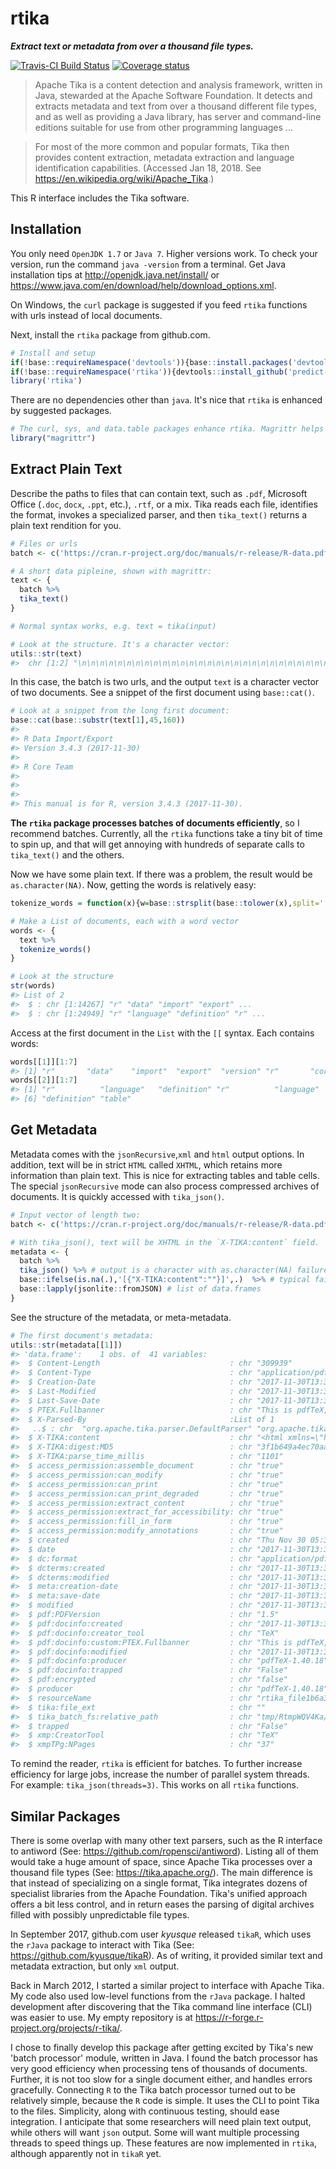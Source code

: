 
rtika
=====

***Extract text or metadata from over a thousand file types.***

[![Travis-CI Build Status](https://travis-ci.org/predict-r/rtika.svg?branch=master)](https://travis-ci.org/predict-r/rtika) [![Coverage status](https://codecov.io/gh/predict-r/rtika/branch/master/graph/badge.svg)](https://codecov.io/github/predict-r/rtika?branch=master)

> Apache Tika is a content detection and analysis framework, written in Java, stewarded at the Apache Software Foundation. It detects and extracts metadata and text from over a thousand different file types, and as well as providing a Java library, has server and command-line editions suitable for use from other programming languages ...

> For most of the more common and popular formats, Tika then provides content extraction, metadata extraction and language identification capabilities. (Accessed Jan 18, 2018. See <https://en.wikipedia.org/wiki/Apache_Tika>.)

This R interface includes the Tika software.

Installation
------------

You only need `OpenJDK 1.7` or `Java 7`. Higher versions work. To check your version, run the command `java -version` from a terminal. Get Java installation tips at <http://openjdk.java.net/install/> or <https://www.java.com/en/download/help/download_options.xml>.

On Windows, the `curl` package is suggested if you feed `rtika` functions with urls instead of local documents.

Next, install the `rtika` package from github.com.

``` r
# Install and setup
if(!base::requireNamespace('devtools')){base::install.packages('devtools',repos='https://cloud.r-project.org')};
if(!base::requireNamespace('rtika')){devtools::install_github('predict-r/rtika')};
library('rtika')  
```

There are no dependencies other than `java`. It's nice that `rtika` is enhanced by suggested packages.

``` r
# The curl, sys, and data.table packages enhance rtika. Magrittr helps document long pipelines.
library("magrittr")
```

Extract Plain Text
------------------

Describe the paths to files that can contain text, such as `.pdf`, Microsoft Office (`.doc`, `docx`, `.ppt`, etc.), `.rtf`, or a mix. Tika reads each file, identifies the format, invokes a specialized parser, and then `tika_text()` returns a plain text rendition for you.

``` r
# Files or urls
batch <- c('https://cran.r-project.org/doc/manuals/r-release/R-data.pdf','https://cran.r-project.org/doc/manuals/r-release/R-lang.html')

# A short data pipleine, shown with magrittr:
text <- {
  batch %>%
  tika_text() 
}

# Normal syntax works, e.g. text = tika(input)

# Look at the structure. It's a character vector:
utils::str(text)
#>  chr [1:2] "\n\n\n\n\n\n\n\n\n\n\n\n\n\n\n\n\n\n\n\n\n\n\n\n\n\n\n\n\n\n\n\n\n\n\n\n\n\n\n\n\n\n\n\n\nR Data Import/Export\"| __truncated__ ...
```

In this case, the batch is two urls, and the output `text` is a character vector of two documents. See a snippet of the first document using `base::cat()`.

``` r
# Look at a snippet from the long first document:
base::cat(base::substr(text[1],45,160)) 
#> 
#> R Data Import/Export
#> Version 3.4.3 (2017-11-30)
#> 
#> R Core Team
#> 
#> 
#> 
#> This manual is for R, version 3.4.3 (2017-11-30).
```

**The `rtika` package processes batches of documents efficiently**, so I recommend batches. Currently, all the `rtika` functions take a tiny bit of time to spin up, and that will get annoying with hundreds of separate calls to `tika_text()` and the others.

Now we have some plain text. If there was a problem, the result would be `as.character(NA)`. Now, getting the words is relatively easy:

``` r
tokenize_words = function(x){w=base::strsplit(base::tolower(x),split='[^a-zA-Z]+');base::lapply(w, function(x) x[x!=''])}

# Make a List of documents, each with a word vector
words <- {
  text %>% 
  tokenize_words()
}

# Look at the structure
str(words)
#> List of 2
#>  $ : chr [1:14267] "r" "data" "import" "export" ...
#>  $ : chr [1:24949] "r" "language" "definition" "r" ...
```

Access at the first document in the `List` with the `[[` syntax. Each contains words:

``` r
words[[1]][1:7] 
#> [1] "r"       "data"    "import"  "export"  "version" "r"       "core"
words[[2]][1:7] 
#> [1] "r"          "language"   "definition" "r"          "language"  
#> [6] "definition" "table"
```

Get Metadata
------------

Metadata comes with the `jsonRecursive`,`xml` and `html` output options. In addition, text will be in strict `HTML` called `XHTML`, which retains more information than plain text. This is nice for extracting tables and table cells. The special `jsonRecursive` mode can also process compressed archives of documents. It is quickly accessed with `tika_json()`.

``` r
# Input vector of length two:
batch <- c('https://cran.r-project.org/doc/manuals/r-release/R-data.pdf','https://cran.r-project.org/doc/manuals/r-release/R-lang.html')

# With tika_json(), text will be XHTML in the `X-TIKA:content` field.
metadata <- {
  batch %>%
  tika_json() %>% # output is a character with as.character(NA) failures
  base::ifelse(is.na(.),'[{"X-TIKA:content":""}]',.)  %>% # typical failures handled
  base::lapply(jsonlite::fromJSON) # list of data.frames
}
```

See the structure of the metadata, or meta-metadata.

``` r
# The first document's metadata:
utils::str(metadata[[1]])
#> 'data.frame':    1 obs. of  41 variables:
#>  $ Content-Length                             : chr "309939"
#>  $ Content-Type                               : chr "application/pdf"
#>  $ Creation-Date                              : chr "2017-11-30T13:39:02Z"
#>  $ Last-Modified                              : chr "2017-11-30T13:39:02Z"
#>  $ Last-Save-Date                             : chr "2017-11-30T13:39:02Z"
#>  $ PTEX.Fullbanner                            : chr "This is pdfTeX, Version 3.14159265-2.6-1.40.18 (TeX Live 2017/Debian) kpathsea version 6.2.3"
#>  $ X-Parsed-By                                :List of 1
#>   ..$ : chr  "org.apache.tika.parser.DefaultParser" "org.apache.tika.parser.pdf.PDFParser"
#>  $ X-TIKA:content                             : chr "<html xmlns=\"http://www.w3.org/1999/xhtml\">\n<head>\n<meta name=\"date\" content=\"2017-11-30T13:39:02Z\" />\"| __truncated__
#>  $ X-TIKA:digest:MD5                          : chr "3f1b649a4ec70aaa4c2dad4eade8b430"
#>  $ X-TIKA:parse_time_millis                   : chr "1101"
#>  $ access_permission:assemble_document        : chr "true"
#>  $ access_permission:can_modify               : chr "true"
#>  $ access_permission:can_print                : chr "true"
#>  $ access_permission:can_print_degraded       : chr "true"
#>  $ access_permission:extract_content          : chr "true"
#>  $ access_permission:extract_for_accessibility: chr "true"
#>  $ access_permission:fill_in_form             : chr "true"
#>  $ access_permission:modify_annotations       : chr "true"
#>  $ created                                    : chr "Thu Nov 30 05:39:02 PST 2017"
#>  $ date                                       : chr "2017-11-30T13:39:02Z"
#>  $ dc:format                                  : chr "application/pdf; version=1.5"
#>  $ dcterms:created                            : chr "2017-11-30T13:39:02Z"
#>  $ dcterms:modified                           : chr "2017-11-30T13:39:02Z"
#>  $ meta:creation-date                         : chr "2017-11-30T13:39:02Z"
#>  $ meta:save-date                             : chr "2017-11-30T13:39:02Z"
#>  $ modified                                   : chr "2017-11-30T13:39:02Z"
#>  $ pdf:PDFVersion                             : chr "1.5"
#>  $ pdf:docinfo:created                        : chr "2017-11-30T13:39:02Z"
#>  $ pdf:docinfo:creator_tool                   : chr "TeX"
#>  $ pdf:docinfo:custom:PTEX.Fullbanner         : chr "This is pdfTeX, Version 3.14159265-2.6-1.40.18 (TeX Live 2017/Debian) kpathsea version 6.2.3"
#>  $ pdf:docinfo:modified                       : chr "2017-11-30T13:39:02Z"
#>  $ pdf:docinfo:producer                       : chr "pdfTeX-1.40.18"
#>  $ pdf:docinfo:trapped                        : chr "False"
#>  $ pdf:encrypted                              : chr "false"
#>  $ producer                                   : chr "pdfTeX-1.40.18"
#>  $ resourceName                               : chr "rtika_file1b6a332fe59e"
#>  $ tika:file_ext                              : chr ""
#>  $ tika_batch_fs:relative_path                : chr "tmp/RtmpWQV4Ka/rtika_file1b6a332fe59e"
#>  $ trapped                                    : chr "False"
#>  $ xmp:CreatorTool                            : chr "TeX"
#>  $ xmpTPg:NPages                              : chr "37"
```

To remind the reader, `rtika` is efficient for batches. To further increase efficiency for large jobs, increase the number of parallel system threads. For example: `tika_json(threads=3)`. This works on all `rtika` functions.

Similar Packages
----------------

There is some overlap with many other text parsers, such as the R interface to antiword (See: <https://github.com/ropensci/antiword>). Listing all of them would take a huge amount of space, since Apache Tika processes over a thousand file types (See: <https://tika.apache.org/>). The main difference is that instead of specializing on a single format, Tika integrates dozens of specialist libraries from the Apache Foundation. Tika's unified approach offers a bit less control, and in return eases the parsing of digital archives filled with possibly unpredictable file types.

In September 2017, github.com user *kyusque* released `tikaR`, which uses the `rJava` package to interact with Tika (See: <https://github.com/kyusque/tikaR>). As of writing, it provided similar text and metadata extraction, but only `xml` output.

Back in March 2012, I started a similar project to interface with Apache Tika. My code also used low-level functions from the `rJava` package. I halted development after discovering that the Tika command line interface (CLI) was easier to use. My empty repository is at <https://r-forge.r-project.org/projects/r-tika/>.

I chose to finally develop this package after getting excited by Tika's new 'batch processor' module, written in Java. I found the batch processor has very good efficiency when processing tens of thousands of documents. Further, it is not too slow for a single document either, and handles errors gracefully. Connecting `R` to the Tika batch processor turned out to be relatively simple, because the `R` code is simple. It uses the CLI to point Tika to the files. Simplicity, along with continuous testing, should ease integration. I anticipate that some researchers will need plain text output, while others will want `json` output. Some will want multiple processing threads to speed things up. These features are now implemented in `rtika`, although apparently not in `tikaR` yet.
